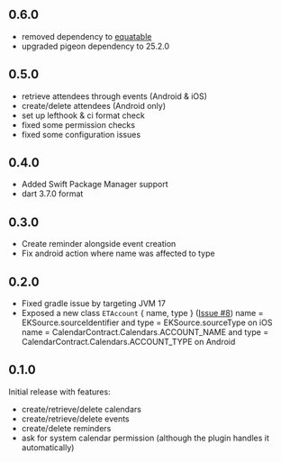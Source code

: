 ## 0.6.0
* removed dependency to [equatable](https://pub.dev/packages/equatable)
* upgraded pigeon dependency to 25.2.0

## 0.5.0
* retrieve attendees through events (Android & iOS)
* create/delete attendees (Android only)
* set up lefthook & ci format check
* fixed some permission checks
* fixed some configuration issues

## 0.4.0

* Added Swift Package Manager support
* dart 3.7.0 format

## 0.3.0

* Create reminder alongside event creation
* Fix android action where name was affected to type

## 0.2.0

* Fixed gradle issue by targeting JVM 17
* Exposed a new class `ETAccount` { name, type } ([Issue #8](https://github.com/sncf-connect-tech/eventide/issues/8))
    name = EKSource.sourceIdentifier and type = EKSource.sourceType on iOS
    name = CalendarContract.Calendars.ACCOUNT_NAME and type = CalendarContract.Calendars.ACCOUNT_TYPE on Android

## 0.1.0

Initial release with features:
* create/retrieve/delete calendars
* create/retrieve/delete events
* create/delete reminders
* ask for system calendar permission (although the plugin handles it automatically)